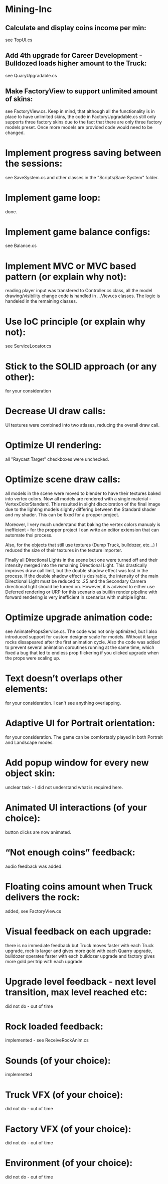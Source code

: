 # Mining-Inc

## Calculate and display coins income per min:

see TopUI.cs

## Add 4th upgrade for Career Development - Bulldozed loads higher amount to the Truck:

see QuaryUpgradable.cs

## Make FactoryView to support unlimited amount of skins:

see FactoryView.cs. Keep in mind, that although all the functionality is in place to have unlimited skins, the code in FactoryUpgradable.cs still only supports three factory skins due to the fact that there are only three factory models preset. Once more models are provided code would need to be changed.

# Implement progress saving between the sessions:

see SaveSystem.cs and other classes in the "Scripts/Save System" folder.

# Implement game loop:

done.

# Implement game balance configs:

see Balance.cs

# Implement MVC or MVC based pattern (or explain why not):

reading player input was transfered to Controller.cs class, all the model drawing/visibility change code is handled in ...View.cs classes. The logic is handeled in the remaining classes.

# Use IoC principle (or explain why not):

see ServiceLocator.cs

# Stick to the SOLID approach (or any other):

for your consideration

# Decrease UI draw calls:

UI textures were combined into two atlases, reducing the overall draw call.

# Optimize UI rendering:

all "Raycast Target" checkboxes were unchecked.

# Optimize scene draw calls:

all models in the scene were moved to blender to have their textures baked into vertex colors. Now all models are rendered with a single material - VertexColorStandard. This resulted in slight discoloration of the final image due to the lighting models slightly differing between the Standard shader and my shader. This can be fixed for a propper project.

Moreover, I very much understand that baking the vertex colors manualy is inefficient - for the propper project I can write an editor extension that can automate thsi process.

Also, for the objects that still use textures (Dump Truck, bulldozer, etc...) I reduced the size of their textures in the texture importer.

Finally all Directional Lights in the scene but one were turned off and their intensity merged into the remaining Directional Light. This drastically improves draw call limit, but the double shadow effect was lost in the process. If the double shadow effect is desirable, the intensity of the main Directional Light must be reduced to .25 and the Secondary Camera directional light should be turned on. However, it is advised to either use Deferred rendering or URP for this scenario as builtin render pipeline with forward rendering is very inefficient in scenarios with multiple lights.

# Optimize upgrade animation code:

see AnimatePropsService.cs. The code was not only optimized, but I also introduced support for custom designer scale for models. Without it large rocks dissapeared after the first animation cycle. Also the code was added to prevent several animation coroutines running at the same time, which fixed a bug that led to endless prop flickering if you clicked upgrade when the props were scaling up.

# Text doesn’t overlaps other elements:

for your consideration. I can't see anything overlapping.

# Adaptive UI for Portrait orientation:

for your consideration. The game can be comfortably played in both Portrait and Landscape modes.

# Add popup window for every new object skin:

unclear task - I did not understand what is required here.

# Animated UI interactions (of your choice):

button clicks are now animated.

# “Not enough coins” feedback:

audio feedback was added.

# Floating coins amount when Truck delivers the rock:

added, see FactoryView.cs

# Visual feedback on each upgrade:

there is no immediate feedback but Truck moves faster with each Truck upgrade, rock is larger and gives more gold with each Quarry upgrade, bulldozer operates faster with each bulldozer upgrade and factory gives more gold per trip with each upgrade.

# Upgrade level feedback - next level transition, max level reached etc:

did not do - out of time

# Rock loaded feedback:

implemented - see ReceiveRockAnim.cs

# Sounds (of your choice):

implemented

# Truck VFX (of your choice):

did not do - out of time

# Factory VFX (of your choice):

did not do - out of time

# Environment (of your choice):

did not do - out of time
